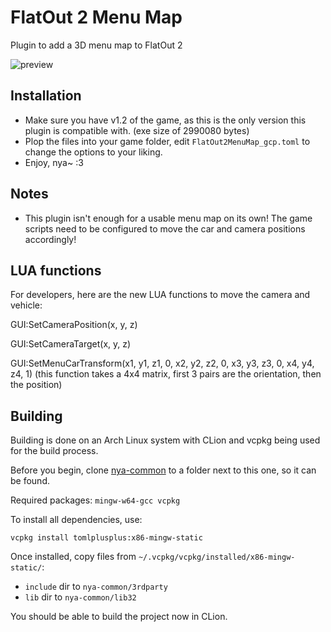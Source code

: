 # FlatOut 2 Menu Map

Plugin to add a 3D menu map to FlatOut 2

![preview](https://i.imgur.com/L4uxhJ0.png)

## Installation

- Make sure you have v1.2 of the game, as this is the only version this plugin is compatible with. (exe size of 2990080 bytes)
- Plop the files into your game folder, edit `FlatOut2MenuMap_gcp.toml` to change the options to your liking.
- Enjoy, nya~ :3

## Notes

- This plugin isn't enough for a usable menu map on its own! The game scripts need to be configured to move the car and camera positions accordingly!

## LUA functions

For developers, here are the new LUA functions to move the camera and vehicle:

GUI:SetCameraPosition(x, y, z)

GUI:SetCameraTarget(x, y, z)

GUI:SetMenuCarTransform(x1, y1, z1, 0, x2, y2, z2, 0, x3, y3, z3, 0, x4, y4, z4, 1) (this function takes a 4x4 matrix, first 3 pairs are the orientation, then the position)

## Building

Building is done on an Arch Linux system with CLion and vcpkg being used for the build process. 

Before you begin, clone [nya-common](https://github.com/gaycoderprincess/nya-common) to a folder next to this one, so it can be found.

Required packages: `mingw-w64-gcc vcpkg`

To install all dependencies, use:
```console
vcpkg install tomlplusplus:x86-mingw-static
```

Once installed, copy files from `~/.vcpkg/vcpkg/installed/x86-mingw-static/`:

- `include` dir to `nya-common/3rdparty`
- `lib` dir to `nya-common/lib32`

You should be able to build the project now in CLion.
